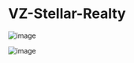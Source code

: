 # VZ-Stellar-Realty

![image](https://github.com/user-attachments/assets/c46b8d0d-d116-4764-bd39-c48a5a1dfd78)


![image](https://github.com/user-attachments/assets/5781e366-7871-4b90-802e-fead92f435ba)
